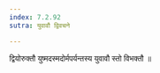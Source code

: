 ```yaml
---
index: 7.2.92
sutra: युवावौ द्विवचने

---
```

 द्वियोरुक्तौ युष्मदस्मदोर्मपर्यन्तस्य युवावौ स्तो विभक्तौ ॥
